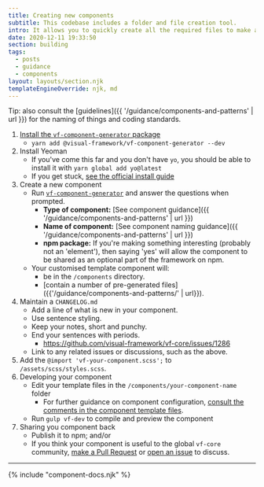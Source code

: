 ```yaml
---
title: Creating new components
subtitle: This codebase includes a folder and file creation tool.
intro: It allows you to quickly create all the required files to make a component -- it gives you the option to create am element, block, or container.
date: 2020-12-11 19:33:50
section: building
tags:
  - posts
  - guidance
  - components
layout: layouts/section.njk
templateEngineOverride: njk, md
---
```


Tip: also consult the [guidelines]({{ '/guidance/components-and-patterns' | url }}) for the naming of things and coding standards.

1. [Install the `vf-component-generator` package](https://github.com/visual-framework/vf-core/tree/develop/tools/vf-component-generator)
   - `yarn add @visual-framework/vf-component-generator --dev`
1. Install Yeoman
   - If you've come this far and you don't have `yo`, you should be able to install it with `yarn global add yo@latest`
   - If you get stuck, [see the official install guide](http://yeoman.io/codelab/setup.html)
1. Create a new component
   - Run [`vf-component-generator`](https://www.npmjs.com/package/@visual-framework/vf-component-generator) and answer the questions when prompted.
       - **Type of component:** [See component guidance]({{ '/guidance/components-and-patterns' | url }})
       - **Name of component:** [See component naming guidance]({{ '/guidance/components-and-patterns' | url }})
       - **npm package:** If you're making something interesting (probably not an 'element'), then saying 'yes' will allow the component to be shared as an optional part of the framework on npm.
    - Your customised template component will:
       - be in the `/components` directory.
       - [contain a number of pre-generated files]({{'/guidance/components-and-patterns/' | url}}).
1. Maintain a `CHANGELOG.md`
    - Add a line of what is new in your component.
    - Use sentence styling.
    - Keep your notes, short and punchy.
    - End your sentences with periods.
      - https://github.com/visual-framework/vf-core/issues/1286
    - Link to any related issues or discussions, such as the above.
1. Add the `@import 'vf-your-component.scss';` to `/assets/scss/styles.scss`.
1. Developing your component
   - Edit your template files in the `/components/your-component-name` folder
       - For further guidance on component configuration, [consult the comments in the component template files](https://github.com/visual-framework/vf-core/tree/develop/tools/component-generator/templates).
   - Run `gulp vf-dev` to compile and preview the component
1. Sharing you component back
   - Publish it to npm; and/or
   - If you think your component is useful to the global `vf-core` community, [make a Pull Request](https://github.com/visual-framework/vf-core/pulls) or [open an issue](https://github.com/visual-framework/vf-core/issues/new/choose) to discuss.

<hr/>

{% include "component-docs.njk" %}
